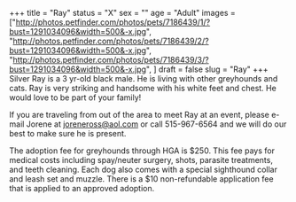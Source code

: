 +++
title = "Ray"
status = "X"
sex = ""
age = "Adult"
images = ["http://photos.petfinder.com/photos/pets/7186439/1/?bust=1291034096&width=500&-x.jpg",
"http://photos.petfinder.com/photos/pets/7186439/2/?bust=1291034096&width=500&-x.jpg",
"http://photos.petfinder.com/photos/pets/7186439/3/?bust=1291034096&width=500&-x.jpg",
]
draft = false
slug = "Ray"
+++
Silver Ray is a 3 yr-old black male.  He is living with other greyhounds and cats.  Ray is very striking and handsome with his white feet and chest.  He would love to be part of your family!   



  If you are traveling from out of the area to meet Ray at an event, please e-mail Jorene at joreneross@aol.com or call 515-967-6564 and we will do our best to make sure he is present.

The adoption fee for greyhounds through HGA is $250. This fee pays for medical costs including spay/neuter surgery, shots, parasite treatments, and teeth cleaning. Each dog also comes with a special sighthound collar and leash set and muzzle. There is a $10 non-refundable application fee that is applied to an approved adoption.
